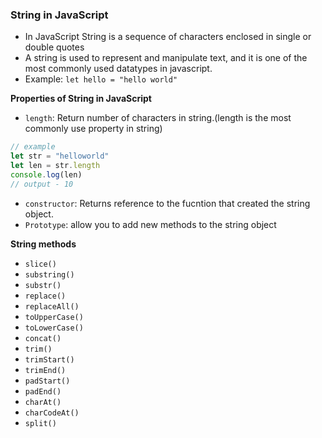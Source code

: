 ### String in JavaScript 
- In JavaScript String is a sequence of characters enclosed in single or double quotes
- A string is used to represent and manipulate text, and it is one of the most commonly used datatypes in javascript.
- Example: `let hello = "hello world"`

**Properties of String in JavaScript**
- `length`: Return number of characters in string.(length is the most commonly use property in string)
```javascript
// example 
let str = "helloworld"
let len = str.length
console.log(len)
// output - 10
```   
- `constructor`: Returns reference to the fucntion that created the string object.
- `Prototype`: allow you to add new methods to the string object

**String methods**
- `slice()`
- `substring()`
- `substr()`
- `replace()`
- `replaceAll()`
- `toUpperCase()`
- `toLowerCase()`
- `concat()`
- `trim()`
- `trimStart()`
- `trimEnd()`
- `padStart()`
- `padEnd()`
- `charAt()`
- `charCodeAt()`
- `split()`
